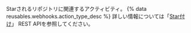 Starされるリポジトリに関連するアクティビティ。 {% data reusables.webhooks.action_type_desc %} 詳しい情報については「[Star付け](/rest/reference/activity#starring)」 REST APIを参照してください。
